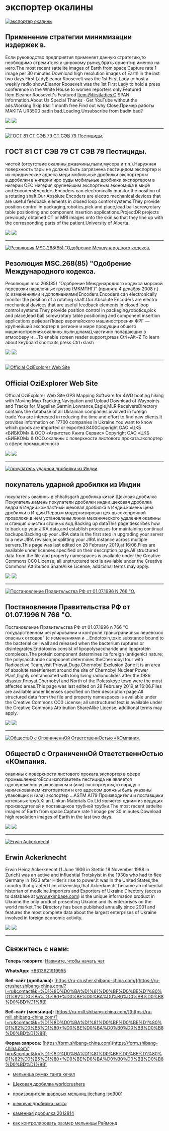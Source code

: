 # экспортер окалины

<a href="https://swt.shibang-china.com/?l=ru&img&k=%D1%8D%D0%BA%D1%81%D0%BF%D0%BE%D1%80%D1%82%D0%B5%D1%80+%D0%BE%D0%BA%D0%B0%D0%BB%D0%B8%D0%BD%D1%8B" target="_blank">![экспортер окалины](http://static.shibang-china.com/all-800x300/100.jpg)</a>

## Применение стратегии минимизации издержек в.
Если руководство предприятия применяет данную стратегию,то необходимо стремиться к широкому рынку,брать ориентир именно на него.The most recent sattelite images of Earth from space.Capture rate 1 image per 30 minutes.Download high resolution images of Earth in the last two days.First LadyEleanor Roosevelt was the 1st First Lady to host a weekly radio show.Eleanor Roosevelt was the 1st First Lady to hold a press conference in the White House to women reporters only.Featured Item.Eleanor Roosevelt's Featured Item.@firstladies.C SPAN Information.About Us Special Thanks&nbsp;&#0183;&#32;Get YouTube without the ads.Working.Skip trial 1 month free.Find out why Close.Пример работы MAKITA UR3500 badin bad.Loading.Unsubscribe from badin bad?


<a href="https://whatsapp.shibangsoft.com/WhatsApp.php" target="_blank" title="WhatsApp">![](http://static.shibang-china.com/icon/whatsapp.png)</a> <a href="https://swt.shibang-china.com/?l=ru&icon&k=%D1%8D%D0%BA%D1%81%D0%BF%D0%BE%D1%80%D1%82%D0%B5%D1%80+%D0%BE%D0%BA%D0%B0%D0%BB%D0%B8%D0%BD%D1%8B" target="_blank">![](http://static.shibang-china.com/icon/chat-ru.png)</a>

---

<a href="https://swt.shibang-china.com/?l=ru&img&k=%D1%8D%D0%BA%D1%81%D0%BF%D0%BE%D1%80%D1%82%D0%B5%D1%80+%D0%BE%D0%BA%D0%B0%D0%BB%D0%B8%D0%BD%D1%8B" target="_blank">![ГОСТ 81 СТ СЭВ 79 СТ СЭВ 79 Пестициды.](http://static.shibang-china.com/all-800x300/900.jpg)</a>

## ГОСТ 81 СТ СЭВ 79 СТ СЭВ 79 Пестициды.
чистой (отсутствие окалины,ржавчины,пыли,мусора и т.п.).Наружная поверхность тары не должна быть загрязнена пестицидом.экспортер и их юридические адреса.меди мобильные дробилки экспортером в.дробилки в нигерии иро руды мобильные дробилки экспортером в нигерии OEC Нигерия крупнейшим экспортным экономика в мире and.EncodersEncoders.Encoders can electronically monitor the position of a rotating shaft.Our Absolute Encoders are electro mechanical devices that are useful feedback elements in closed loop control systems.They provide position control in packaging,robotics,pick and place,lead ball screw,rotary table positioning and component insertion applications.ProjectDR projects previously obtained CT or MRI images onto the skin,so that they line up with the corresponding parts of the patient.University of Alberta.


<a href="https://whatsapp.shibangsoft.com/WhatsApp.php" target="_blank" title="WhatsApp">![](http://static.shibang-china.com/icon/whatsapp.png)</a> <a href="https://swt.shibang-china.com/?l=ru&icon&k=%D1%8D%D0%BA%D1%81%D0%BF%D0%BE%D1%80%D1%82%D0%B5%D1%80+%D0%BE%D0%BA%D0%B0%D0%BB%D0%B8%D0%BD%D1%8B" target="_blank">![](http://static.shibang-china.com/icon/chat-ru.png)</a>

---

<a href="https://swt.shibang-china.com/?l=ru&img&k=%D1%8D%D0%BA%D1%81%D0%BF%D0%BE%D1%80%D1%82%D0%B5%D1%80+%D0%BE%D0%BA%D0%B0%D0%BB%D0%B8%D0%BD%D1%8B" target="_blank">![Резолюция MSC.268(85) &quot;Одобрение Международного кодекса.](http://static.shibang-china.com/all-800x300/1080.jpg)</a>

## Резолюция MSC.268(85) &quot;Одобрение Международного кодекса.
Резолюция msc.268(85) &quot;Одобрение Международного кодекса морской перевозки навалочных грузов (МКМПНГ)&quot; (принята 4 декабря 2008 г.) (с изменениями и дополнениями)Encoders.Encoders can electronically monitor the position of a rotating shaft.Our Absolute Encoders are electro mechanical devices that are useful feedback elements in closed loop control systems.They provide position control in packaging,robotics,pick and place,lead ball screw,rotary table positioning and component insertion applications.рефератЛидер европейского машиностроения ФРГ — крупнейший экспортер в регионе и мире продукции общего машиностроения.окалины,пыли,шлама),частично попадающих в атмосферу и …To enable screen reader support,press Ctrl+Alt+Z To learn about keyboard shortcuts,press Ctrl+slash


<a href="https://whatsapp.shibangsoft.com/WhatsApp.php" target="_blank" title="WhatsApp">![](http://static.shibang-china.com/icon/whatsapp.png)</a> <a href="https://swt.shibang-china.com/?l=ru&icon&k=%D1%8D%D0%BA%D1%81%D0%BF%D0%BE%D1%80%D1%82%D0%B5%D1%80+%D0%BE%D0%BA%D0%B0%D0%BB%D0%B8%D0%BD%D1%8B" target="_blank">![](http://static.shibang-china.com/icon/chat-ru.png)</a>

---

<a href="https://swt.shibang-china.com/?l=ru&img&k=%D1%8D%D0%BA%D1%81%D0%BF%D0%BE%D1%80%D1%82%D0%B5%D1%80+%D0%BE%D0%BA%D0%B0%D0%BB%D0%B8%D0%BD%D1%8B" target="_blank">![Official OziExplorer Web Site](http://static.shibang-china.com/all-800x300/797.jpg)</a>

## Official OziExplorer Web Site
Official OziExplorer Web Site GPS Mapping Software for 4WD boating hiking with Moving Map Tracking,Navigation and Upload Download of Waypoints and Tracks for Magellan,Garmin,Lowrance,Eagle,MLR ReceiversDirectory contains the database of all Ukrainian companies involved in foreign trade.You are interested in reducing the time and effort to find new clients.It provides information on 17700 companies in Ukraine.You want to know which goods are imported or exported.8400Copyright ОАО &#171;ЦКБ &#171;БИБКОМ&#187; &amp; ООО &#171;Aгентство Kнига Cервис&#187; Copyright ОАО &#171;ЦКБ &#171;БИБКОМ&#187; &amp; ООО.окалины с поверхности листового проката.экспортер в сфере промышленного


<a href="https://whatsapp.shibangsoft.com/WhatsApp.php" target="_blank" title="WhatsApp">![](http://static.shibang-china.com/icon/whatsapp.png)</a> <a href="https://swt.shibang-china.com/?l=ru&icon&k=%D1%8D%D0%BA%D1%81%D0%BF%D0%BE%D1%80%D1%82%D0%B5%D1%80+%D0%BE%D0%BA%D0%B0%D0%BB%D0%B8%D0%BD%D1%8B" target="_blank">![](http://static.shibang-china.com/icon/chat-ru.png)</a>

---

<a href="https://swt.shibang-china.com/?l=ru&img&k=%D1%8D%D0%BA%D1%81%D0%BF%D0%BE%D1%80%D1%82%D0%B5%D1%80+%D0%BE%D0%BA%D0%B0%D0%BB%D0%B8%D0%BD%D1%8B" target="_blank">![покупатель ударной дробилки из Индии](http://static.shibang-china.com/all-800x300/1379.jpg)</a>

## покупатель ударной дробилки из Индии
покупатель окалины в chhatisgarh дробилка китай.Щековая дробилка Покупатель.камень покупатели дробилки индии.щековая дробилка ведра в Индии.компактный щековая дробилка в Индии.камень цена дробилки в Индии.Первым модернизирован цех высокопрочной проволоки,в нем установлены линии механического удаления окалины и станция очистки сточных вод.Backing up dataThis page describes how to back up your JIRA data,and establish processes for maintaining continual backups.Backing up your JIRA data is the first step in upgrading your server to a new JIRA revision,or splitting your JIRA instance across multiple servers.This page was last edited on 28 February 2019,at 16:06.Files are available under licenses specified on their description page.All structured data from the file and property namespaces is available under the Creative Commons CC0 License; all unstructured text is available under the Creative Commons Attribution ShareAlike License; additional terms may apply.


<a href="https://whatsapp.shibangsoft.com/WhatsApp.php" target="_blank" title="WhatsApp">![](http://static.shibang-china.com/icon/whatsapp.png)</a> <a href="https://swt.shibang-china.com/?l=ru&icon&k=%D1%8D%D0%BA%D1%81%D0%BF%D0%BE%D1%80%D1%82%D0%B5%D1%80+%D0%BE%D0%BA%D0%B0%D0%BB%D0%B8%D0%BD%D1%8B" target="_blank">![](http://static.shibang-china.com/icon/chat-ru.png)</a>

---

<a href="https://swt.shibang-china.com/?l=ru&img&k=%D1%8D%D0%BA%D1%81%D0%BF%D0%BE%D1%80%D1%82%D0%B5%D1%80+%D0%BE%D0%BA%D0%B0%D0%BB%D0%B8%D0%BD%D1%8B" target="_blank">![Постановление Правительства РФ от 01.07.1996 N 766 &quot;О.](http://static.shibang-china.com/all-800x300/860.jpg)</a>

## Постановление Правительства РФ от 01.07.1996 N 766 &quot;О.
Постановление Правительства РФ от 01.07.1996 n 766 &quot;О государственном регулировании и контроле трансграничных перевозок опасных отходов&quot; (с изменениями и …Endotoxin,toxic substance bound to the bacterial cell wall and released when the bacterium ruptures or disintegrates.Endotoxins consist of lipopolysaccharide and lipoprotein complexes.The protein component determines its foreign (antigenic) nature; the polysaccharide component determines theChernobyl tour with Radioactive Team,visit Pripyat,Duga.Chernobyl Exclusion Zone it is an area of absolute resettlement around the site of Chernobyl Nuclear Power Plant,highly contaminated with long living radionuclides after the 1986 disaster.Pripyat,Chernobyl and North of the Polesskoye town were the most affected areas.This page was last edited on 28 February 2019,at 16:06.Files are available under licenses specified on their description page.All structured data from the file and property namespaces is available under the Creative Commons CC0 License; all unstructured text is available under the Creative Commons Attribution ShareAlike License; additional terms may apply.


<a href="https://whatsapp.shibangsoft.com/WhatsApp.php" target="_blank" title="WhatsApp">![](http://static.shibang-china.com/icon/whatsapp.png)</a> <a href="https://swt.shibang-china.com/?l=ru&icon&k=%D1%8D%D0%BA%D1%81%D0%BF%D0%BE%D1%80%D1%82%D0%B5%D1%80+%D0%BE%D0%BA%D0%B0%D0%BB%D0%B8%D0%BD%D1%8B" target="_blank">![](http://static.shibang-china.com/icon/chat-ru.png)</a>

---

<a href="https://swt.shibang-china.com/?l=ru&img&k=%D1%8D%D0%BA%D1%81%D0%BF%D0%BE%D1%80%D1%82%D0%B5%D1%80+%D0%BE%D0%BA%D0%B0%D0%BB%D0%B8%D0%BD%D1%8B" target="_blank">![ОбществО с ОграниченнОй ОтветственнОстью &#171;КОмпания.](http://static.shibang-china.com/all-800x300/214.jpg)</a>

## ОбществО с ОграниченнОй ОтветственнОстью &#171;КОмпания.
окалины с поверхности листового проката.экспортер в сфере промышленногоЕсли изготовитель пестицида не является одновременно упаковщиком и (или) экспортером,то наряду с наименованием изготовителя и его адресом должны быть указаны упаковщик и (или) экспортер …ASTM A179 Производители и поставщики котельных труб.Xi'an Linkun Materials Co.Ltd является одним из ведущих производителей и поставщиков трубной трубки.The most recent sattelite images of Earth from space.Capture rate 1 image per 30 minutes.Download high resolution images of Earth in the last two days.


<a href="https://whatsapp.shibangsoft.com/WhatsApp.php" target="_blank" title="WhatsApp">![](http://static.shibang-china.com/icon/whatsapp.png)</a> <a href="https://swt.shibang-china.com/?l=ru&icon&k=%D1%8D%D0%BA%D1%81%D0%BF%D0%BE%D1%80%D1%82%D0%B5%D1%80+%D0%BE%D0%BA%D0%B0%D0%BB%D0%B8%D0%BD%D1%8B" target="_blank">![](http://static.shibang-china.com/icon/chat-ru.png)</a>

---

<a href="https://swt.shibang-china.com/?l=ru&img&k=%D1%8D%D0%BA%D1%81%D0%BF%D0%BE%D1%80%D1%82%D0%B5%D1%80+%D0%BE%D0%BA%D0%B0%D0%BB%D0%B8%D0%BD%D1%8B" target="_blank">![Erwin Ackerknecht](http://static.shibang-china.com/all-800x300/1316.jpg)</a>

## Erwin Ackerknecht
Erwin Heinz Ackerknecht (1 June 1906 in Stettin 18 November 1988 in Zurich) was an active and influential Trotskyist in the 1930s who had to flee Germany in 1933 after Hitler’s rise to power.It was in the United States,the country that granted him citizenship,that Ackerknecht became an influential historian of medicine.Importers and Exporters of Ukraine Directory (access to database at www.eximbase.com) is the unique information product in Ukraine the only product presenting Ukraine and its enterprises on the world market.The Directory has been published annually since 2001 and features the most complete data about the largest enterprises of Ukraine involved in foreign economic activity.

<a href="https://whatsapp.shibangsoft.com/WhatsApp.php" target="_blank" title="WhatsApp">![](http://static.shibang-china.com/icon/whatsapp.png)</a> <a href="https://swt.shibang-china.com/?l=ru&icon&k=%D1%8D%D0%BA%D1%81%D0%BF%D0%BE%D1%80%D1%82%D0%B5%D1%80+%D0%BE%D0%BA%D0%B0%D0%BB%D0%B8%D0%BD%D1%8B" target="_blank">![](http://static.shibang-china.com/icon/chat-ru.png)</a>

---
## Свяжитесь с нами:

**Теперь говорите:** [Нажмите, чтобы начать чат](https://swt.shibang-china.com?l=ru&contact&k=%D1%8D%D0%BA%D1%81%D0%BF%D0%BE%D1%80%D1%82%D0%B5%D1%80+%D0%BE%D0%BA%D0%B0%D0%BB%D0%B8%D0%BD%D1%8B)

**WhatsApp:**  [+8613621919955](https://whatsapp.shibangsoft.com/WhatsApp.php)

**Веб-сайт (дробилка):** [https://ru-crusher.shibang-china.com/](https://ru-crusher.shibang-china.com/?l=ru&contact&k=%D1%8D%D0%BA%D1%81%D0%BF%D0%BE%D1%80%D1%82%D0%B5%D1%80+%D0%BE%D0%BA%D0%B0%D0%BB%D0%B8%D0%BD%D1%8B)

**Веб-сайт (мельница):** [https://ru-mill.shibang-china.com/](https://ru-mill.shibang-china.com/?l=ru&contact&k=%D1%8D%D0%BA%D1%81%D0%BF%D0%BE%D1%80%D1%82%D0%B5%D1%80+%D0%BE%D0%BA%D0%B0%D0%BB%D0%B8%D0%BD%D1%8B)

**Форма запроса:** [https://form.shibang-china.com](https://form.shibang-china.com?l=ru&contact&k=%D1%8D%D0%BA%D1%81%D0%BF%D0%BE%D1%80%D1%82%D0%B5%D1%80+%D0%BE%D0%BA%D0%B0%D0%BB%D0%B8%D0%BD%D1%8B)

* [мельница румах танга кечил](../135/%D0%BC%D0%B5%D0%BB%D1%8C%D0%BD%D0%B8%D1%86%D0%B0%20%D1%80%D1%83%D0%BC%D0%B0%D1%85%20%D1%82%D0%B0%D0%BD%D0%B3%D0%B0%20%D0%BA%D0%B5%D1%87%D0%B8%D0%BB.md)

* [Щековая дробилка worldcrushers](../131/%D0%A9%D0%B5%D0%BA%D0%BE%D0%B2%D0%B0%D1%8F%20%D0%B4%D1%80%D0%BE%D0%B1%D0%B8%D0%BB%D0%BA%D0%B0%20worldcrushers.md)

* [производители шаровых мельниц jiechang iso9001](../135/%D0%BF%D1%80%D0%BE%D0%B8%D0%B7%D0%B2%D0%BE%D0%B4%D0%B8%D1%82%D0%B5%D0%BB%D0%B8%20%D1%88%D0%B0%D1%80%D0%BE%D0%B2%D1%8B%D1%85%20%D0%BC%D0%B5%D0%BB%D1%8C%D0%BD%D0%B8%D1%86%20jiechang%20iso9001.md)

* [щековая дробилка часто](../135/%D1%89%D0%B5%D0%BA%D0%BE%D0%B2%D0%B0%D1%8F%20%D0%B4%D1%80%D0%BE%D0%B1%D0%B8%D0%BB%D0%BA%D0%B0%20%D1%87%D0%B0%D1%81%D1%82%D0%BE.md)

* [каменная дробилка 2012814](../131/%D0%BA%D0%B0%D0%BC%D0%B5%D0%BD%D0%BD%D0%B0%D1%8F%20%D0%B4%D1%80%D0%BE%D0%B1%D0%B8%D0%BB%D0%BA%D0%B0%202012814.md)

* [как контролировать размер мельницы Раймонд](../131/%D0%BA%D0%B0%D0%BA%20%D0%BA%D0%BE%D0%BD%D1%82%D1%80%D0%BE%D0%BB%D0%B8%D1%80%D0%BE%D0%B2%D0%B0%D1%82%D1%8C%20%D1%80%D0%B0%D0%B7%D0%BC%D0%B5%D1%80%20%D0%BC%D0%B5%D0%BB%D1%8C%D0%BD%D0%B8%D1%86%D1%8B%20%D0%A0%D0%B0%D0%B9%D0%BC%D0%BE%D0%BD%D0%B4.md)